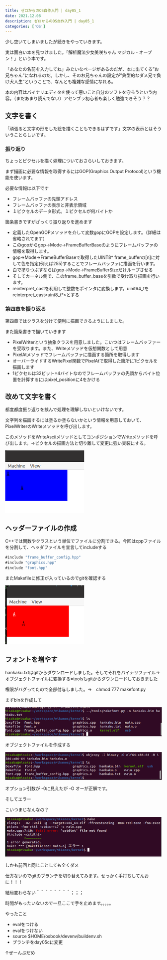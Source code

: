 ```yaml
---
title: ゼロからのOS自作入門 | day05_1
date: 2021.12.08
description: ゼロからのOS自作入門 | day05_1
categories: ['OS']
---
```


少し空いてしまいましたが続きをやっていきます。

実は面白い本を見つけました。「解析魔法少女美咲ちゃん マジカル・オープン！」という本です。

「あなたの名前を入力してね」みたいなページがあるのだが、本に出てくる”お兄ちゃん”になれるのだ。しかし、そのお兄ちゃんの設定が”典型的なダメ兄で負け犬人生”ということで、なんとも複雑な感情になれる。

本の内容はバイナリエディタを使って悪いこと自分のソフトを守ろうという内容。（まだあまり読んでない）アセンブラ初心者も楽しく勉強できそう？？

## 文字を書く


「頑張ると文字の形をした絵を描くこともできるはずです」文字の表示とはそういうことらしいです。

### 振り返り


ちょっとピクセルを描く処理についておさらいしておきます。

まず描画に必要な情報を取得するにはGOP(Graphics Output Protocol)という機能を使います。

必要な情報は以下です
* フレームバッファの先頭アドレス
* フレームバッファの表示と非表示領域
* １ピクセルのデータ形式。１ピクセルが何バイトか

箇条書きですがざっくり振り返りを進めます
* 定義したOpenGOPメソッドを介して変数gopにGOPを設定します。（詳細は省略されてます）
* このgopからgop->Mode->FrameBufferBaseのようにフレームバッファの情報を取得します。
* gop->Mode->FrameBufferBaseで取得したUINT8* frame_bufferの[n]に対して色を指定(例えば255)することでフレームバッファに描画を行います。
* 白で塗りつぶすならばgop->Mode->FrameBufferSizeだけループさせる
* そしてカーネル側で、このframe_buffer_baseを引数で受け取り描画を行います。
* reinterpret_castを利用して整数をポインタに変換します。uinit64_tをreinterpret_cast<uint8_t*>とする

### 第四章を振り返る


第四章ではクラスを分けて便利に描画できるようにしました。

また箇条書きで描いていきます
* PixelWriterという抽象クラスを用意しました。こいつはフレームバッファーを受取ります。また、Writeメソッドを仮想関数として用意
* PixelAtメソッドでフレームバッファに描画する箇所を取得します
* オーバーライドするWritePixel関数でPixelAtで取得した箇所に1ピクセルを描画します
* 1ピクセルは32ビット=4バイトなのでフレームバッファの先頭からバイト位置を計算するにはpixel_positionに4をかける

## 改めて文字を書く


 都度都度振り返りを挟んで処理を理解しないといけないです。

文字列を描画するには塗るか塗らないかという情報を用意しておいて、PixelWriterのWriteメソッドを呼び出します。

このメソッドをWriteAsciiメソッドとしてコンポジションでWriteメソッドを呼び出します。→ピクセルの描画方法と切り離して変更に強い実装にする。

![画像](/468/1.png)


## ヘッダーファイルの作成


C++では関数やクラスという単位でファイルに分割できる。今回はcppファイルを分割して、ヘッダファイルを宣言してincludeする

```java
#include "frame_buffer_config.hpp"
#include "graphics.hpp"
#include "font.hpp"
```


またMakefileに修正が入っているのでgitを確認する

![画像](/468/2.png)


## フォントを増やす


hankaku.txtはgitからダウンロードしました。そしてそれをバイナリファイル→オブジェクトファイルに変換する※toolsもgitからダウンロードしておきました

権限がバグってたので全部付与しました。→　chmod 777 makefont.py

まずbinを作成して

![画像](/468/3.png)


オブジェクトファイルを作成する

![画像](/468/4.png)


オプション引数が -0に見えたが -O オーが正解です。

そしてエラー

こいつまじなんなの？

![画像](/468/5.png)


しかも前回と同じことしても全くダメ

仕方ないのでgitのブランチを切り替えてみます。せっかく手打ちしてんおに！！！

結局変わらない＾＾＾＾＾＾＾＾；；；

時間がもったいないので一旦ここで手を止めます。。。。。





やったこと
* evalをつける
* evalをつけない
* source $HOME/osbook/devenv/buildenv.sh
* ブランチをday05cに変更

↑ぜーんぶだめ


